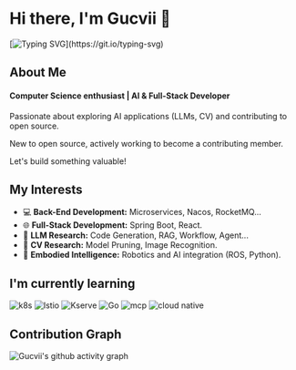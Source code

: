 # Hi there, I'm Gucvii 👋

[![Typing SVG](https://readme-typing-svg.demolab.com?font=Exo+2&size=22&pause=1000&width=435&lines=Welcome+to+my+GitHub+profile!)](https://git.io/typing-svg)

## About Me

#### Computer Science enthusiast | AI & Full-Stack Developer

Passionate about exploring AI applications (LLMs, CV) and contributing to open source. 

New to open source, actively working to become a contributing member.

Let's build something valuable!

## My Interests

- 💻 **Back-End Development:** Microservices, Nacos, RocketMQ...
- 🌐 **Full-Stack Development:** Spring Boot, React.
- 💬 **LLM Research:** Code Generation, RAG, Workflow, Agent...
- 👀 **CV Research:** Model Pruning, Image Recognition.
- 🤖 **Embodied Intelligence:** Robotics and AI integration (ROS, Python).

## I'm currently learning

![k8s](https://img.shields.io/badge/k8s-578FFF?style=for-the-badge&logo=kubernetes&logoColor=white) ![Istio](https://img.shields.io/badge/Istio-466BB0?style=for-the-badge&logo=Istio&logoColor=white) ![Kserve](https://img.shields.io/badge/Kserve-578FCA?style=for-the-badge&logo=googlecloud&logoColor=white) ![Go](https://img.shields.io/badge/Go-00ADD8?style=for-the-badge&logo=Go&logoColor=white) ![mcp](https://img.shields.io/badge/MCP-7886C7?style=for-the-badge&logo=chatbot&logoColor=white) ![cloud native](https://img.shields.io/badge/Cloud%20Native-blue?style=for-the-badge&logo=iCloud&logoColor=white)

## Contribution Graph

![Gucvii's github activity graph](https://github-readme-activity-graph.vercel.app/graph?username=Gucvii&theme=high-contrast&radius=8&hide_title=true)





